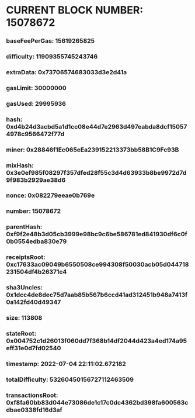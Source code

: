 # CURRENT BLOCK NUMBER: 15078672

### baseFeePerGas: 15619265825
### difficulty: 11909355745243746
### extraData: 0x73706574683033d3e2d41a
### gasLimit: 30000000
### gasUsed: 29995936
### hash: 0xd4b24d3acbd5a1d1cc08e44d7e2963d497eabda8dcf150574978c9566472f77d
### miner: 0x28846f1Ec065eEa239152213373bb58B1C9Fc93B
### mixHash: 0x3e0ef985f08297f357dfed28f55c3d4d63933b8be9972d7d9f983b2929ae38d6
### nonce: 0x082279eeae0b769e
### number: 15078672
### parentHash: 0xf9f2e48b3d05cb3999e98bc9c6be586781ed841930df6c0f0b0554edba830e79
### receiptsRoot: 0xc17633ac09049b6550508ce994308f50030acb05d044718231504df4b26371c4
### sha3Uncles: 0x1dcc4de8dec75d7aab85b567b6ccd41ad312451b948a7413f0a142fd40d49347
### size: 113808
### stateRoot: 0x004752c1d26013f060dd7f368b14df2044d423a4ed174a95eff31e0d7fd02540
### timestamp: 2022-07-04 22:11:02.672182
### totalDifficulty: 53260450156727112463509
### transactionsRoot: 0xf8fa60bb83d044e73086de1c17c0dc4362bd398fa600563cdbae0338fd16d3af
